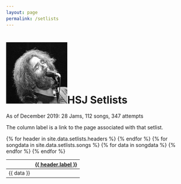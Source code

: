 ```yaml
---
layout: page
permalink: /setlists
---
```



<h1><img class="ui avatar image" src="/images/jerryavatar.jpg">HSJ Setlists</h1>

As of December 2019: 28 Jams, 112 songs, 347 attempts

The column label is a link to the page associated with that setlist.

<table>
  <thead>
    <tr>
      <th></th>
      {% for header in site.data.setlists.headers %}
      <th> <a href="{{ header.url }}">{{ header.label }}</a> </th>
      {% endfor %}
    </tr>
  </thead>
  <tbody>
    {% for songdata in site.data.setlists.songs %}
      <tr>
        {% for data in songdata %}
          <td>{{ data }}</td>
        {% endfor %}
      </tr>
    {% endfor %}
  </tbody>
</table>





